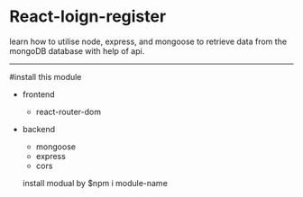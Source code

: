 # React-loign-register

learn how to utilise node, express, and mongoose to retrieve 
data from the mongoDB database with help of api.

---
#install this module
- frontend
  - react-router-dom
- backend
  - mongoose
  - express
  - cors
  
  install modual by $npm i module-name
